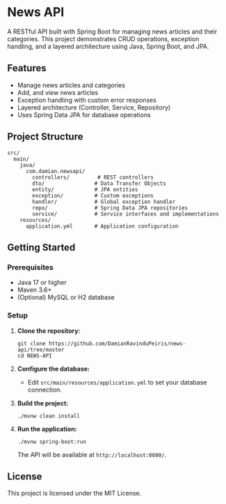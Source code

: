 # News API

A RESTful API built with Spring Boot for managing news articles and their categories. This project demonstrates CRUD operations, exception handling, and a layered architecture using Java, Spring Boot, and JPA.

## Features

- Manage news articles and categories
- Add, and view news articles
- Exception handling with custom error responses
- Layered architecture (Controller, Service, Repository)
- Uses Spring Data JPA for database operations

## Project Structure

```
src/
  main/
    java/
      com.damian.newsapi/
        controllers/         # REST controllers
        dto/                # Data Transfer Objects
        entity/             # JPA entities
        exception/          # Custom exceptions
        handler/            # Global exception handler
        repo/               # Spring Data JPA repositories
        service/            # Service interfaces and implementations
    resources/
      application.yml       # Application configuration
```

## Getting Started

### Prerequisites

- Java 17 or higher
- Maven 3.6+
- (Optional) MySQL or H2 database

### Setup

1. **Clone the repository:**
   ```
   git clone https://github.com/DamianRavinduPeiris/news-api/tree/master
   cd NEWS-API
   ```

2. **Configure the database:**
   - Edit `src/main/resources/application.yml` to set your database connection.

3. **Build the project:**
   ```
   ./mvnw clean install
   ```

4. **Run the application:**
   ```
   ./mvnw spring-boot:run
   ```

   The API will be available at `http://localhost:8080/`.


## License

This project is licensed under the MIT License.

